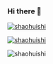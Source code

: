 ### Hi there 👋

<!--
**shaohuishi/shaohuishi** is a ✨ _special_ ✨ repository because its `README.md` (this file) appears on your GitHub profile.

Here are some ideas to get you started:

- 🔭 I’m currently working on ...
- 🌱 I’m currently learning ...
- 👯 I’m looking to collaborate on ...
- 🤔 I’m looking for help with ...
- 💬 Ask me about ...
- 📫 How to reach me: ...
- 😄 Pronouns: ...
- ⚡ Fun fact: ...
-->
[![shaohuishi](https://github-readme-stats.vercel.app/api?username=shaohuishi)](https://github.com/anuraghazra/github-readme-stats)

[![shaohuishi](https://github-readme-stats.vercel.app/api/top-langs/?username=shaohuishi&layout=donut-vertical)](https://github.com/anuraghazra/github-readme-stats)

![shaohuishi](https://komarev.com/ghpvc/?username=shaohuishi&label=PROFILE+VIEWS&coulor=lightgrey)
